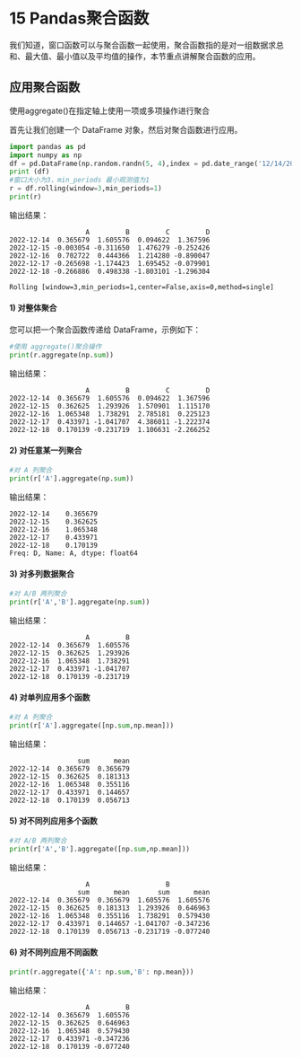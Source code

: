 # 15 Pandas聚合函数

我们知道，窗口函数可以与聚合函数一起使用，聚合函数指的是对一组数据求总和、最大值、最小值以及平均值的操作，本节重点讲解聚合函数的应用。

## 应用聚合函数

使用aggregate()在指定轴上使用一项或多项操作进行聚合

首先让我们创建一个 DataFrame 对象，然后对聚合函数进行应用。

```python
import pandas as pd
import numpy as np
df = pd.DataFrame(np.random.randn(5, 4),index = pd.date_range('12/14/2022', periods=5),columns = ['A', 'B', 'C', 'D'])
print (df)
#窗口大小为3，min_periods 最小观测值为1
r = df.rolling(window=3,min_periods=1)
print(r) 
```

输出结果：

```
                   A         B         C         D
2022-12-14  0.365679  1.605576  0.094622  1.367596
2022-12-15 -0.003054 -0.311650  1.476279 -0.252426
2022-12-16  0.702722  0.444366  1.214280 -0.890047
2022-12-17 -0.265698 -1.174423  1.695452 -0.079901
2022-12-18 -0.266886  0.498338 -1.803101 -1.296304

Rolling [window=3,min_periods=1,center=False,axis=0,method=single]
```

#### 1) 对整体聚合

您可以把一个聚合函数传递给 DataFrame，示例如下：

```python
#使用 aggregate()聚合操作
print(r.aggregate(np.sum))
```

输出结果：

```
                   A         B         C         D
2022-12-14  0.365679  1.605576  0.094622  1.367596
2022-12-15  0.362625  1.293926  1.570901  1.115170
2022-12-16  1.065348  1.738291  2.785181  0.225123
2022-12-17  0.433971 -1.041707  4.386011 -1.222374
2022-12-18  0.170139 -0.231719  1.106631 -2.266252
```

#### 2) 对任意某一列聚合

```python
#对 A 列聚合
print(r['A'].aggregate(np.sum))
```

输出结果：

```
2022-12-14    0.365679
2022-12-15    0.362625
2022-12-16    1.065348
2022-12-17    0.433971
2022-12-18    0.170139
Freq: D, Name: A, dtype: float64
```

#### 3) 对多列数据聚合

```python
#对 A/B 两列聚合
print(r['A','B'].aggregate(np.sum))
```

输出结果：

```
                   A         B
2022-12-14  0.365679  1.605576
2022-12-15  0.362625  1.293926
2022-12-16  1.065348  1.738291
2022-12-17  0.433971 -1.041707
2022-12-18  0.170139 -0.231719
```

#### 4) 对单列应用多个函数

```python
#对 A 列聚合
print(r['A'].aggregate([np.sum,np.mean]))
```

输出结果：

```
                 sum      mean
2022-12-14  0.365679  0.365679
2022-12-15  0.362625  0.181313
2022-12-16  1.065348  0.355116
2022-12-17  0.433971  0.144657
2022-12-18  0.170139  0.056713
```

#### 5) 对不同列应用多个函数

```python
#对 A/B 两列聚合
print(r['A','B'].aggregate([np.sum,np.mean]))
```

输出结果：

```
                   A                   B          
                 sum      mean       sum      mean
2022-12-14  0.365679  0.365679  1.605576  1.605576
2022-12-15  0.362625  0.181313  1.293926  0.646963
2022-12-16  1.065348  0.355116  1.738291  0.579430
2022-12-17  0.433971  0.144657 -1.041707 -0.347236
2022-12-18  0.170139  0.056713 -0.231719 -0.077240
```

#### 6) 对不同列应用不同函数

```python
print(r.aggregate({'A': np.sum,'B': np.mean}))
```

输出结果：

```
                   A         B
2022-12-14  0.365679  1.605576
2022-12-15  0.362625  0.646963
2022-12-16  1.065348  0.579430
2022-12-17  0.433971 -0.347236
2022-12-18  0.170139 -0.077240
```